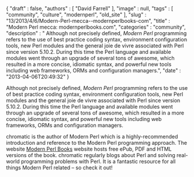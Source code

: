 {
   "draft" : false,
   "authors" : [
      "David Farrell"
   ],
   "image" : null,
   "tags" : [
      "community",
      "culture",
      "modernperl",
      "old_site"
   ],
   "slug" : "13/2013/4/6/Modern-Perl-mecca--modernperlbooks-com",
   "title" : "Modern Perl mecca: modernperlbooks.com",
   "categories" : "community",
   "description" : " Although not precisely defined, <i>Modern Perl</i> programming refers to the use of best practice coding syntax, environment configuration tools, new Perl modules and the general joie de vivre associated with Perl since version 5.10.2. During this time the Perl language and available modules went through an upgrade of several tons of awesome, which resulted in a more concise, idiomatic syntax, and powerful new tools including web frameworks, ORMs and configuration managers.",
   "date" : "2013-04-06T20:49:32"
}


Although not precisely defined, *Modern Perl* programming refers to the use of best practice coding syntax, environment configuration tools, new Perl modules and the general joie de vivre associated with Perl since version 5.10.2. During this time the Perl language and available modules went through an upgrade of several tons of awesome, which resulted in a more concise, idiomatic syntax, and powerful new tools including web frameworks, ORMs and configuration managers.

chromatic is the author of Modern Perl which is a highly-recommended introduction and reference to the Modern Perl programming approach. The website [Modern Perl Books](http://modernperlbooks.com) website hosts free ePub, PDF and HTML versions of the book. chromatic regularly blogs about Perl and solving real-world programming problems with Perl. It is a fantastic resource for all things Modern Perl related – so check it out!
